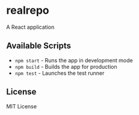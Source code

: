 # realrepo

A React application

## Available Scripts

- `npm start` - Runs the app in development mode
- `npm build` - Builds the app for production
- `npm test` - Launches the test runner

## License

MIT License
